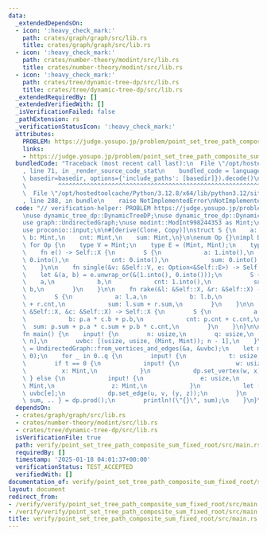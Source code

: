 ```yaml
---
data:
  _extendedDependsOn:
  - icon: ':heavy_check_mark:'
    path: crates/graph/graph/src/lib.rs
    title: crates/graph/graph/src/lib.rs
  - icon: ':heavy_check_mark:'
    path: crates/number-theory/modint/src/lib.rs
    title: crates/number-theory/modint/src/lib.rs
  - icon: ':heavy_check_mark:'
    path: crates/tree/dynamic-tree-dp/src/lib.rs
    title: crates/tree/dynamic-tree-dp/src/lib.rs
  _extendedRequiredBy: []
  _extendedVerifiedWith: []
  _isVerificationFailed: false
  _pathExtension: rs
  _verificationStatusIcon: ':heavy_check_mark:'
  attributes:
    PROBLEM: https://judge.yosupo.jp/problem/point_set_tree_path_composite_sum_fixed_root
    links:
    - https://judge.yosupo.jp/problem/point_set_tree_path_composite_sum_fixed_root
  bundledCode: "Traceback (most recent call last):\n  File \"/opt/hostedtoolcache/Python/3.12.8/x64/lib/python3.12/site-packages/onlinejudge_verify/documentation/build.py\"\
    , line 71, in _render_source_code_stat\n    bundled_code = language.bundle(stat.path,\
    \ basedir=basedir, options={'include_paths': [basedir]}).decode()\n          \
    \         ^^^^^^^^^^^^^^^^^^^^^^^^^^^^^^^^^^^^^^^^^^^^^^^^^^^^^^^^^^^^^^^^^^^^^^^^^^^^^^^^^\n\
    \  File \"/opt/hostedtoolcache/Python/3.12.8/x64/lib/python3.12/site-packages/onlinejudge_verify/languages/rust.py\"\
    , line 288, in bundle\n    raise NotImplementedError\nNotImplementedError\n"
  code: "// verification-helper: PROBLEM https://judge.yosupo.jp/problem/point_set_tree_path_composite_sum_fixed_root\n\
    \nuse dynamic_tree_dp::DynamicTreeDP;\nuse dynamic_tree_dp::DynamicTreeDPOperator;\n\
    use graph::UndirectedGraph;\nuse modint::ModInt998244353 as Mint;\nuse proconio::fastout;\n\
    use proconio::input;\n\n#[derive(Clone, Copy)]\nstruct S {\n    a: Mint,\n   \
    \ b: Mint,\n    cnt: Mint,\n    sum: Mint,\n}\n\nenum Op {}\nimpl DynamicTreeDPOperator\
    \ for Op {\n    type V = Mint;\n    type E = (Mint, Mint);\n    type X = S;\n\n\
    \    fn e() -> Self::X {\n        S {\n            a: 1.into(),\n            b:\
    \ 0.into(),\n            cnt: 0.into(),\n            sum: 0.into(),\n        }\n\
    \    }\n\n    fn single(&v: &Self::V, e: Option<&Self::E>) -> Self::X {\n    \
    \    let &(a, b) = e.unwrap_or(&(1.into(), 0.into()));\n        S {\n        \
    \    a,\n            b,\n            cnt: 1.into(),\n            sum: a * v +\
    \ b,\n        }\n    }\n\n    fn rake(&l: &Self::X, &r: &Self::X) -> Self::X {\n\
    \        S {\n            a: l.a,\n            b: l.b,\n            cnt: l.cnt\
    \ + r.cnt,\n            sum: l.sum + r.sum,\n        }\n    }\n\n    fn compress(&p:\
    \ &Self::X, &c: &Self::X) -> Self::X {\n        S {\n            a: p.a * c.a,\n\
    \            b: p.a * c.b + p.b,\n            cnt: p.cnt + c.cnt,\n          \
    \  sum: p.sum + p.a * c.sum + p.b * c.cnt,\n        }\n    }\n}\n\n#[fastout]\n\
    fn main() {\n    input! {\n        n: usize,\n        q: usize,\n        a: [Mint;\
    \ n],\n        uvbc: [(usize, usize, (Mint, Mint)); n - 1],\n    }\n    let g\
    \ = UndirectedGraph::from_vertices_and_edges(&a, &uvbc);\n    let mut dp = DynamicTreeDP::<Op>::new(&g,\
    \ 0);\n    for _ in 0..q {\n        input! {\n            t: usize,\n        }\n\
    \        if t == 0 {\n            input! {\n                w: usize,\n      \
    \          x: Mint,\n            }\n            dp.set_vertex(w, x);\n       \
    \ } else {\n            input! {\n                e: usize,\n                y:\
    \ Mint,\n                z: Mint,\n            }\n            let (u, v, _) =\
    \ uvbc[e];\n            dp.set_edge(u, v, (y, z));\n        }\n        let S {\
    \ sum, .. } = dp.prod();\n        println!(\"{}\", sum);\n    }\n}\n"
  dependsOn:
  - crates/graph/graph/src/lib.rs
  - crates/number-theory/modint/src/lib.rs
  - crates/tree/dynamic-tree-dp/src/lib.rs
  isVerificationFile: true
  path: verify/point_set_tree_path_composite_sum_fixed_root/src/main.rs
  requiredBy: []
  timestamp: '2025-01-18 04:01:37+00:00'
  verificationStatus: TEST_ACCEPTED
  verifiedWith: []
documentation_of: verify/point_set_tree_path_composite_sum_fixed_root/src/main.rs
layout: document
redirect_from:
- /verify/verify/point_set_tree_path_composite_sum_fixed_root/src/main.rs
- /verify/verify/point_set_tree_path_composite_sum_fixed_root/src/main.rs.html
title: verify/point_set_tree_path_composite_sum_fixed_root/src/main.rs
---
```

